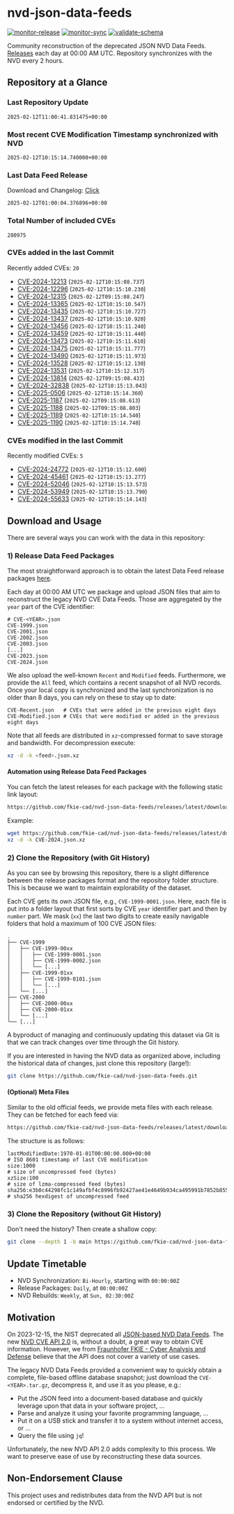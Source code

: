 # nvd-json-data-feeds

[![monitor-release](https://github.com/fkie-cad/nvd-json-data-feeds/actions/workflows/monitor_release.yml/badge.svg)](https://github.com/fkie-cad/nvd-json-data-feeds/actions/workflows/monitor_release.yml)
[![monitor-sync](https://github.com/fkie-cad/nvd-json-data-feeds/actions/workflows/monitor_sync.yml/badge.svg)](https://github.com/fkie-cad/nvd-json-data-feeds/actions/workflows/monitor_sync.yml)
[![validate-schema](https://github.com/fkie-cad/nvd-json-data-feeds/actions/workflows/validate_schema.yml/badge.svg)](https://github.com/fkie-cad/nvd-json-data-feeds/actions/workflows/validate_schema.yml)

Community reconstruction of the deprecated JSON NVD Data Feeds.
[Releases](https://github.com/fkie-cad/nvd-json-data-feeds/releases/latest) each day at 00:00 AM UTC.
Repository synchronizes with the NVD every 2 hours.

## Repository at a Glance

### Last Repository Update

```plain
2025-02-12T11:00:41.831475+00:00
```

### Most recent CVE Modification Timestamp synchronized with NVD

```plain
2025-02-12T10:15:14.740000+00:00
```

### Last Data Feed Release

Download and Changelog: [Click](https://github.com/fkie-cad/nvd-json-data-feeds/releases/latest)

```plain
2025-02-12T01:00:04.376896+00:00
```

### Total Number of included CVEs

```plain
280975
```

### CVEs added in the last Commit

Recently added CVEs: `20`

- [CVE-2024-12213](CVE-2024/CVE-2024-122xx/CVE-2024-12213.json) (`2025-02-12T10:15:08.737`)
- [CVE-2024-12296](CVE-2024/CVE-2024-122xx/CVE-2024-12296.json) (`2025-02-12T10:15:10.230`)
- [CVE-2024-12315](CVE-2024/CVE-2024-123xx/CVE-2024-12315.json) (`2025-02-12T09:15:08.247`)
- [CVE-2024-13365](CVE-2024/CVE-2024-133xx/CVE-2024-13365.json) (`2025-02-12T10:15:10.547`)
- [CVE-2024-13435](CVE-2024/CVE-2024-134xx/CVE-2024-13435.json) (`2025-02-12T10:15:10.727`)
- [CVE-2024-13437](CVE-2024/CVE-2024-134xx/CVE-2024-13437.json) (`2025-02-12T10:15:10.920`)
- [CVE-2024-13456](CVE-2024/CVE-2024-134xx/CVE-2024-13456.json) (`2025-02-12T10:15:11.240`)
- [CVE-2024-13459](CVE-2024/CVE-2024-134xx/CVE-2024-13459.json) (`2025-02-12T10:15:11.440`)
- [CVE-2024-13473](CVE-2024/CVE-2024-134xx/CVE-2024-13473.json) (`2025-02-12T10:15:11.610`)
- [CVE-2024-13475](CVE-2024/CVE-2024-134xx/CVE-2024-13475.json) (`2025-02-12T10:15:11.777`)
- [CVE-2024-13490](CVE-2024/CVE-2024-134xx/CVE-2024-13490.json) (`2025-02-12T10:15:11.973`)
- [CVE-2024-13528](CVE-2024/CVE-2024-135xx/CVE-2024-13528.json) (`2025-02-12T10:15:12.130`)
- [CVE-2024-13531](CVE-2024/CVE-2024-135xx/CVE-2024-13531.json) (`2025-02-12T10:15:12.317`)
- [CVE-2024-13814](CVE-2024/CVE-2024-138xx/CVE-2024-13814.json) (`2025-02-12T09:15:08.433`)
- [CVE-2024-32838](CVE-2024/CVE-2024-328xx/CVE-2024-32838.json) (`2025-02-12T10:15:13.043`)
- [CVE-2025-0506](CVE-2025/CVE-2025-05xx/CVE-2025-0506.json) (`2025-02-12T10:15:14.360`)
- [CVE-2025-1187](CVE-2025/CVE-2025-11xx/CVE-2025-1187.json) (`2025-02-12T09:15:08.613`)
- [CVE-2025-1188](CVE-2025/CVE-2025-11xx/CVE-2025-1188.json) (`2025-02-12T09:15:08.803`)
- [CVE-2025-1189](CVE-2025/CVE-2025-11xx/CVE-2025-1189.json) (`2025-02-12T10:15:14.540`)
- [CVE-2025-1190](CVE-2025/CVE-2025-11xx/CVE-2025-1190.json) (`2025-02-12T10:15:14.740`)


### CVEs modified in the last Commit

Recently modified CVEs: `5`

- [CVE-2024-24772](CVE-2024/CVE-2024-247xx/CVE-2024-24772.json) (`2025-02-12T10:15:12.600`)
- [CVE-2024-45461](CVE-2024/CVE-2024-454xx/CVE-2024-45461.json) (`2025-02-12T10:15:13.277`)
- [CVE-2024-52046](CVE-2024/CVE-2024-520xx/CVE-2024-52046.json) (`2025-02-12T10:15:13.573`)
- [CVE-2024-53949](CVE-2024/CVE-2024-539xx/CVE-2024-53949.json) (`2025-02-12T10:15:13.790`)
- [CVE-2024-55633](CVE-2024/CVE-2024-556xx/CVE-2024-55633.json) (`2025-02-12T10:15:14.143`)


## Download and Usage

There are several ways you can work with the data in this repository:

### 1) Release Data Feed Packages

The most straightforward approach is to obtain the latest Data Feed release packages [here](https://github.com/fkie-cad/nvd-json-data-feeds/releases/latest).

Each day at 00:00 AM UTC we package and upload JSON files that aim to reconstruct the legacy NVD CVE Data Feeds.
Those are aggregated by the `year` part of the CVE identifier:

```
# CVE-<YEAR>.json
CVE-1999.json
CVE-2001.json
CVE-2002.json
CVE-2003.json
[...]
CVE-2023.json
CVE-2024.json
```

We also upload the well-known `Recent` and `Modified` feeds.
Furthermore, we provide the `All` feed, which contains a recent snapshot of all NVD records.
Once your local copy is synchronized and the last synchronization is no older than 8 days, you can rely on these to stay up to date:

```plain
CVE-Recent.json   # CVEs that were added in the previous eight days
CVE-Modified.json # CVEs that were modified or added in the previous eight days
```

Note that all feeds are distributed in `xz`-compressed format to save storage and bandwidth.
For decompression execute:

```sh
xz -d -k <feed>.json.xz
```

#### Automation using Release Data Feed Packages

You can fetch the latest releases for each package with the following static link layout:

```sh
https://github.com/fkie-cad/nvd-json-data-feeds/releases/latest/download/CVE-<YEAR>.json.xz
```

Example:

```sh
wget https://github.com/fkie-cad/nvd-json-data-feeds/releases/latest/download/CVE-2024.json.xz
xz -d -k CVE-2024.json.xz
```

### 2) Clone the Repository (with Git History)

As you can see by browsing this repository, there is a slight difference between the release packages format and the repository folder structure.
This is because we want to maintain explorability of the dataset.

Each CVE gets its own JSON file, e.g., `CVE-1999-0001.json`.
Here, each file is put into a folder layout that first sorts by CVE `year` identifier part and then by `number` part.
We mask (`xx`) the last two digits to create easily navigable folders that hold a maximum of 100 CVE JSON files:

```plain
.
├── CVE-1999
│   ├── CVE-1999-00xx
│   │   ├── CVE-1999-0001.json
│   │   ├── CVE-1999-0002.json
│   │   └── [...]
│   ├── CVE-1999-01xx
│   │   ├── CVE-1999-0101.json
│   │   └── [...]
│   └── [...]
├── CVE-2000
│   ├── CVE-2000-00xx
│   ├── CVE-2000-01xx
│   └── [...]
└── [...]
```

A byproduct of managing and continuously updating this dataset via Git is that we can track changes over time through the Git history.

If you are interested in having the NVD data as organized above, including the historical data of changes, just clone this repository (large!):

```sh
git clone https://github.com/fkie-cad/nvd-json-data-feeds.git
```

#### (Optional) Meta Files

Similar to the old official feeds, we provide meta files with each release. They can be fetched for each feed via:

```sh
https://github.com/fkie-cad/nvd-json-data-feeds/releases/latest/download/CVE-<YEAR>.meta
```

The structure is as follows:

```plain
lastModifiedDate:1970-01-01T00:00:00.000+00:00                          # ISO 8601 timestamp of last CVE modification
size:1000                                                               # size of uncompressed feed (bytes)
xzSize:100                                                              # size of lzma-compressed feed (bytes)
sha256:e3b0c44298fc1c149afbf4c8996fb92427ae41e4649b934ca495991b7852b855 # sha256 hexdigest of uncompressed feed
```

### 3) Clone the Repository (without Git History)

Don't need the history? Then create a shallow copy:

```sh
git clone --depth 1 -b main https://github.com/fkie-cad/nvd-json-data-feeds.git
```


## Update Timetable

* NVD Synchronization: `Bi-Hourly`, starting with `00:00:00Z`
* Release Packages: `Daily`, at `00:00:00Z`
* NVD Rebuilds: `Weekly`, at `Sun, 02:30:00Z`


## Motivation

On 2023-12-15, the NIST deprecated all [JSON-based NVD Data Feeds](https://nvd.nist.gov/vuln/data-feeds#divRetirementBanner-1).
The new [NVD CVE API 2.0](https://nvd.nist.gov/developers/vulnerabilities) is, without a doubt, a great way to obtain CVE information.
However, we from [Fraunhofer FKIE - Cyber Analysis and Defense](https://www.fkie.fraunhofer.de/en/departments/cad.html) believe that the API does not cover a variety of use cases.

The legacy NVD Data Feeds provided a convenient way to quickly obtain a complete, file-based offline database snapshot; just download the `CVE-<YEAR>.tar.gz`, decompress it, and use it as you please, e.g.:

- Put the JSON feed into a document-based database and quickly leverage upon that data in your software project, ...
- Parse and analyze it using your favorite programming language, ...
- Put it on a USB stick and transfer it to a system without internet access, or ...
- Query the file using `jq`!

Unfortunately, the new NVD API 2.0 adds complexity to this process.
We want to preserve ease of use by reconstructing these data sources.

## Non-Endorsement Clause

This project uses and redistributes data from the NVD API but is not endorsed or certified by the NVD.